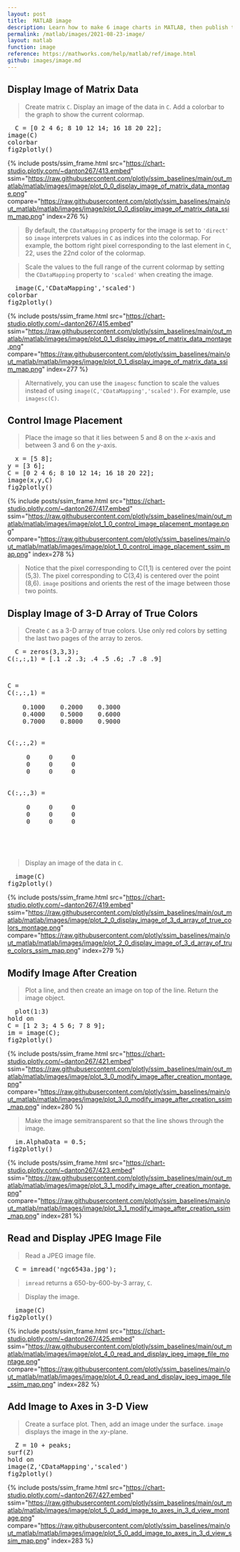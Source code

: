 ```yaml
---
layout: post
title:  MATLAB image
description: Learn how to make 6 image charts in MATLAB, then publish them to the Web with Plotly.
permalink: /matlab/images/2021-08-23-image/
layout: matlab
function: image
reference: https://mathworks.com/help/matlab/ref/image.html
github: images/image.md
---
```


## Display Image of Matrix Data

> Create matrix `C`. Display an image of the data in `C`. Add a colorbar to the graph to show the current colormap.

<pre class="mcode">
  C = [0 2 4 6; 8 10 12 14; 16 18 20 22];
image(C)
colorbar
fig2plotly()
</pre>

{% include posts/ssim_frame.html 
  src="https://chart-studio.plotly.com/~danton267/413.embed" 
  ssim="https://raw.githubusercontent.com/plotly/ssim_baselines/main/out_matlab/matlab/images/image/plot_0_0_display_image_of_matrix_data_montage.png" 
  compare="https://raw.githubusercontent.com/plotly/ssim_baselines/main/out_matlab/matlab/images/image/plot_0_0_display_image_of_matrix_data_ssim_map.png" 
  index=276
%}

> By default, the `CDataMapping` property for the image is set to `'direct'` so `image` interprets values in `C` as indices into the colormap. For example, the bottom right pixel corresponding to the last element in `C`, 22, uses the 22nd color of the colormap.

> Scale the values to the full range of the current colormap by setting the `CDataMapping` property to `'scaled'` when creating the image.

<pre class="mcode">
  image(C,'CDataMapping','scaled')
colorbar
fig2plotly()
</pre>

{% include posts/ssim_frame.html 
  src="https://chart-studio.plotly.com/~danton267/415.embed" 
  ssim="https://raw.githubusercontent.com/plotly/ssim_baselines/main/out_matlab/matlab/images/image/plot_0_1_display_image_of_matrix_data_montage.png" 
  compare="https://raw.githubusercontent.com/plotly/ssim_baselines/main/out_matlab/matlab/images/image/plot_0_1_display_image_of_matrix_data_ssim_map.png" 
  index=277
%}

> Alternatively, you can use the `imagesc` function to scale the values instead of using `image(C,'CDataMapping','scaled')`. For example, use `imagesc(C)`.



<!--------------------- EXAMPLE BREAK ------------------------->

## Control Image Placement

> Place the image so that it lies between 5 and 8 on the *x*-axis and between 3 and 6 on the *y*-axis.

<pre class="mcode">
  x = [5 8];
y = [3 6];
C = [0 2 4 6; 8 10 12 14; 16 18 20 22];
image(x,y,C)
fig2plotly()
</pre>

{% include posts/ssim_frame.html 
  src="https://chart-studio.plotly.com/~danton267/417.embed" 
  ssim="https://raw.githubusercontent.com/plotly/ssim_baselines/main/out_matlab/matlab/images/image/plot_1_0_control_image_placement_montage.png" 
  compare="https://raw.githubusercontent.com/plotly/ssim_baselines/main/out_matlab/matlab/images/image/plot_1_0_control_image_placement_ssim_map.png" 
  index=278
%}

> Notice that the pixel corresponding to C(1,1) is centered over the point (5,3). The pixel corresponding to C(3,4) is centered over the point (8,6). `image` positions and orients the rest of the image between those two points.



<!--------------------- EXAMPLE BREAK ------------------------->

## Display Image of 3-D Array of True Colors

> Create `C` as a 3-D array of true colors. Use only red colors by setting the last two pages of the array to zeros.

<pre class="mcode">
  C = zeros(3,3,3);
C(:,:,1) = [.1 .2 .3; .4 .5 .6; .7 .8 .9]
</pre>

<pre class="mcode">
  <div class="codeoutput"><pre>C = 
C(:,:,1) =

    0.1000    0.2000    0.3000
    0.4000    0.5000    0.6000
    0.7000    0.8000    0.9000


C(:,:,2) =

     0     0     0
     0     0     0
     0     0     0


C(:,:,3) =

     0     0     0
     0     0     0
     0     0     0

</pre></div>
</pre>

> Display an image of the data in `C`. 

<pre class="mcode">
  image(C)
fig2plotly()
</pre>

{% include posts/ssim_frame.html 
  src="https://chart-studio.plotly.com/~danton267/419.embed" 
  ssim="https://raw.githubusercontent.com/plotly/ssim_baselines/main/out_matlab/matlab/images/image/plot_2_0_display_image_of_3_d_array_of_true_colors_montage.png" 
  compare="https://raw.githubusercontent.com/plotly/ssim_baselines/main/out_matlab/matlab/images/image/plot_2_0_display_image_of_3_d_array_of_true_colors_ssim_map.png" 
  index=279
%}



<!--------------------- EXAMPLE BREAK ------------------------->

## Modify Image After Creation

> Plot a line, and then create an image on top of the line. Return the image object.

<pre class="mcode">
  plot(1:3)
hold on
C = [1 2 3; 4 5 6; 7 8 9];
im = image(C);
fig2plotly()
</pre>

{% include posts/ssim_frame.html 
  src="https://chart-studio.plotly.com/~danton267/421.embed" 
  ssim="https://raw.githubusercontent.com/plotly/ssim_baselines/main/out_matlab/matlab/images/image/plot_3_0_modify_image_after_creation_montage.png" 
  compare="https://raw.githubusercontent.com/plotly/ssim_baselines/main/out_matlab/matlab/images/image/plot_3_0_modify_image_after_creation_ssim_map.png" 
  index=280
%}

> Make the image semitransparent so that the line shows through the image.

<pre class="mcode">
  im.AlphaData = 0.5;
fig2plotly()
</pre>

{% include posts/ssim_frame.html 
  src="https://chart-studio.plotly.com/~danton267/423.embed" 
  ssim="https://raw.githubusercontent.com/plotly/ssim_baselines/main/out_matlab/matlab/images/image/plot_3_1_modify_image_after_creation_montage.png" 
  compare="https://raw.githubusercontent.com/plotly/ssim_baselines/main/out_matlab/matlab/images/image/plot_3_1_modify_image_after_creation_ssim_map.png" 
  index=281
%}



<!--------------------- EXAMPLE BREAK ------------------------->

## Read and Display JPEG Image File

> Read a JPEG image file.

<pre class="mcode">
  C = imread('ngc6543a.jpg');
</pre>

> `imread` returns a 650-by-600-by-3 array, `C`.

> Display the image. 

<pre class="mcode">
  image(C)
fig2plotly()
</pre>

{% include posts/ssim_frame.html 
  src="https://chart-studio.plotly.com/~danton267/425.embed" 
  ssim="https://raw.githubusercontent.com/plotly/ssim_baselines/main/out_matlab/matlab/images/image/plot_4_0_read_and_display_jpeg_image_file_montage.png" 
  compare="https://raw.githubusercontent.com/plotly/ssim_baselines/main/out_matlab/matlab/images/image/plot_4_0_read_and_display_jpeg_image_file_ssim_map.png" 
  index=282
%}



<!--------------------- EXAMPLE BREAK ------------------------->

## Add Image to Axes in 3-D View

> Create a surface plot. Then, add an image under the surface. `image` displays the image in the *xy*-plane.

<pre class="mcode">
  Z = 10 + peaks;
surf(Z)
hold on 
image(Z,'CDataMapping','scaled')
fig2plotly()
</pre>

{% include posts/ssim_frame.html 
  src="https://chart-studio.plotly.com/~danton267/427.embed" 
  ssim="https://raw.githubusercontent.com/plotly/ssim_baselines/main/out_matlab/matlab/images/image/plot_5_0_add_image_to_axes_in_3_d_view_montage.png" 
  compare="https://raw.githubusercontent.com/plotly/ssim_baselines/main/out_matlab/matlab/images/image/plot_5_0_add_image_to_axes_in_3_d_view_ssim_map.png" 
  index=283
%}



<!--------------------- EXAMPLE BREAK ------------------------->

